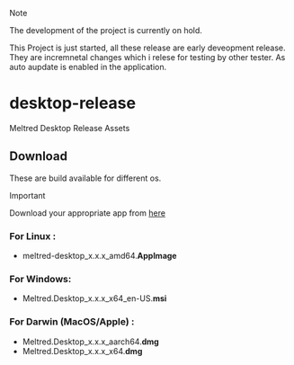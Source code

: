 > [!NOTE]
> The development of the project is currently on hold. 

This Project is just started, all these release are early deveopment release. They are incremnetal changes which 
i relese for testing by other tester. As auto aupdate is enabled in the application.

# desktop-release
Meltred Desktop Release Assets

## Download

These are build available for different os.

> [!IMPORTANT]
> Download your appropriate app from [here](https://github.com/meltred/desktop-release/releases/latest)

### For Linux : 
- meltred-desktop_x.x.x_amd64.**AppImage**

### For Windows: 
- Meltred.Desktop_x.x.x_x64_en-US.**msi**

### For Darwin (MacOS/Apple) :
- Meltred.Desktop_x.x.x_aarch64.**dmg**
- Meltred.Desktop_x.x.x_x64.**dmg**
